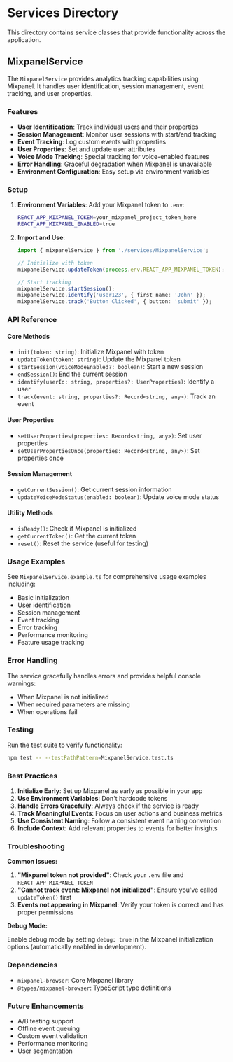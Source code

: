# Services Directory

This directory contains service classes that provide functionality across the application.

## MixpanelService

The `MixpanelService` provides analytics tracking capabilities using Mixpanel. It handles user identification, session management, event tracking, and user properties.

### Features

- **User Identification**: Track individual users and their properties
- **Session Management**: Monitor user sessions with start/end tracking
- **Event Tracking**: Log custom events with properties
- **User Properties**: Set and update user attributes
- **Voice Mode Tracking**: Special tracking for voice-enabled features
- **Error Handling**: Graceful degradation when Mixpanel is unavailable
- **Environment Configuration**: Easy setup via environment variables

### Setup

1. **Environment Variables**: Add your Mixpanel token to `.env`:
   ```bash
   REACT_APP_MIXPANEL_TOKEN=your_mixpanel_project_token_here
   REACT_APP_MIXPANEL_ENABLED=true
   ```

2. **Import and Use**:
   ```typescript
   import { mixpanelService } from './services/MixpanelService';
   
   // Initialize with token
   mixpanelService.updateToken(process.env.REACT_APP_MIXPANEL_TOKEN);
   
   // Start tracking
   mixpanelService.startSession();
   mixpanelService.identify('user123', { first_name: 'John' });
   mixpanelService.track('Button Clicked', { button: 'submit' });
   ```

### API Reference

#### Core Methods

- `init(token: string)`: Initialize Mixpanel with token
- `updateToken(token: string)`: Update the Mixpanel token
- `startSession(voiceModeEnabled?: boolean)`: Start a new session
- `endSession()`: End the current session
- `identify(userId: string, properties?: UserProperties)`: Identify a user
- `track(event: string, properties?: Record<string, any>)`: Track an event

#### User Properties

- `setUserProperties(properties: Record<string, any>)`: Set user properties
- `setUserPropertiesOnce(properties: Record<string, any>)`: Set properties once

#### Session Management

- `getCurrentSession()`: Get current session information
- `updateVoiceModeStatus(enabled: boolean)`: Update voice mode status

#### Utility Methods

- `isReady()`: Check if Mixpanel is initialized
- `getCurrentToken()`: Get the current token
- `reset()`: Reset the service (useful for testing)

### Usage Examples

See `MixpanelService.example.ts` for comprehensive usage examples including:

- Basic initialization
- User identification
- Session management
- Event tracking
- Error tracking
- Performance monitoring
- Feature usage tracking

### Error Handling

The service gracefully handles errors and provides helpful console warnings:

- When Mixpanel is not initialized
- When required parameters are missing
- When operations fail

### Testing

Run the test suite to verify functionality:

```bash
npm test -- --testPathPattern=MixpanelService.test.ts
```

### Best Practices

1. **Initialize Early**: Set up Mixpanel as early as possible in your app
2. **Use Environment Variables**: Don't hardcode tokens
3. **Handle Errors Gracefully**: Always check if the service is ready
4. **Track Meaningful Events**: Focus on user actions and business metrics
5. **Use Consistent Naming**: Follow a consistent event naming convention
6. **Include Context**: Add relevant properties to events for better insights

### Troubleshooting

**Common Issues:**

1. **"Mixpanel token not provided"**: Check your `.env` file and `REACT_APP_MIXPANEL_TOKEN`
2. **"Cannot track event: Mixpanel not initialized"**: Ensure you've called `updateToken()` first
3. **Events not appearing in Mixpanel**: Verify your token is correct and has proper permissions

**Debug Mode:**

Enable debug mode by setting `debug: true` in the Mixpanel initialization options (automatically enabled in development).

### Dependencies

- `mixpanel-browser`: Core Mixpanel library
- `@types/mixpanel-browser`: TypeScript type definitions

### Future Enhancements

- A/B testing support
- Offline event queuing
- Custom event validation
- Performance monitoring
- User segmentation
